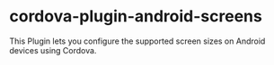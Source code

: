 # cordova-plugin-android-screens
This Plugin lets you configure the supported screen sizes on Android devices using Cordova.
